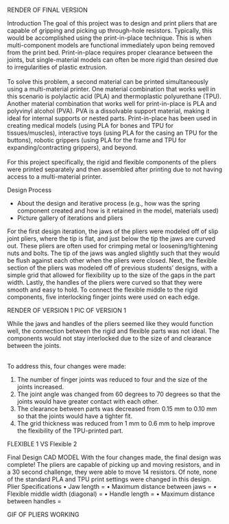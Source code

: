 RENDER OF FINAL VERSION

Introduction
The goal of this project was to design and print pliers that are capable of gripping and picking up through-hole resistors. Typically, this would be accomplished using the print-in-place technique. This is when multi-component models are functional immediately upon being removed from the print bed. Print-in-place requires proper clearance between the joints, but single-material models can often be more rigid than desired due to irregularities of plastic extrusion. <br><br>
To solve this problem, a second material can be printed simultaneously using a multi-material printer. One material combination that works well in this scenario is polylactic acid (PLA) and thermoplastic polyurethane (TPU). Another material combination that works well for print-in-place is PLA and polyvinyl alcohol (PVA). PVA is a dissolvable support material, making it ideal for internal supports or nested parts. Print-in-place has been used in creating medical models (using PLA for bones and TPU for tissues/muscles), interactive toys (using PLA for the casing an TPU for the buttons), robotic grippers (using PLA for the frame and TPU for expanding/contracting grippers), and beyond. <br><br>
For this project specifically, the rigid and flexible components of the pliers were printed separately and then assembled after printing due to not having access to a multi-material printer.

Design Process
-	About the design and iterative process (e.g., how was the spring component created and how is it retained in the model, materials used)
-	Picture gallery of iterations and pliers

For the first design iteration, the jaws of the pliers were modeled off of slip joint pliers, where the tip is flat, and just below the tip the jaws are curved out. These pliers are often used for crimping metal or loosening/tightening nuts and bolts. The tip of the jaws was angled slightly such that they would be flush against each other when the pliers were closed. Next, the flexible section of the pliers was modeled off of previous students’ designs, with a simple grid that allowed for flexibility up to the size of the gaps in the part width. Lastly, the handles of the pliers were curved so that they were smooth and easy to hold. To connect the flexible middle to the rigid components, five interlocking finger joints were used on each edge. <br>

RENDER OF VERSION 1
PIC OF VERSION 1

While the jaws and handles of the pliers seemed like they would function well, the connection between the rigid and flexible parts was not ideal. The components would not stay interlocked due to the size of and clearance between the joints. <br><br>

To address this, four changes were made: 
1) The number of finger joints was reduced to four and the size of the joints increased. 
2) The joint angle was changed from 60 degrees to 70 degrees so that the joints would have greater contact with each other. 
3) The clearance between parts was decreased from 0.15 mm to 0.10 mm so that the joints would have a tighter fit.
4) The grid thickness was reduced from 1 mm to 0.6 mm to help improve the flexibility of the TPU-printed part.

FLEXIBLE 1 VS Flexible 2

Final Design
CAD MODEL
With the four changes made, the final design was complete! The pliers are capable of picking up and moving resistors, and in a 30 second challenge, they were able to move 14 resistors. Of note, none of the standard PLA and TPU print settings were changed in this design.
Plier Specifications
•	Jaw length = 
•	Maximum distance between jaws = 
•	Flexible middle width (diagonal) = 
•	Handle length = 
•	Maximum distance between handles = 

GIF OF PLIERS WORKING
